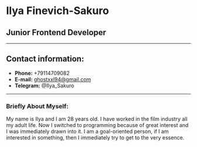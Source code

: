# Ilya Finevich-Sakuro
## Junior Frontend Developer
--------------------------
## Contact information:
* **Phone:** +79114709082
* **E-mail:** ghostxxl94@gmail.com
* **Telegram:** @Ilya_Sakuro
---------------------------

### Briefly About Myself:

My name is Ilya and I am 28 years old.
I have worked in the film industry all my adult life.
Now I switched to programming because of great interest and I was immediately drawn into it.
I am a goal-oriented person, if I am interested in something, then I immediately try to get to the very essence.
